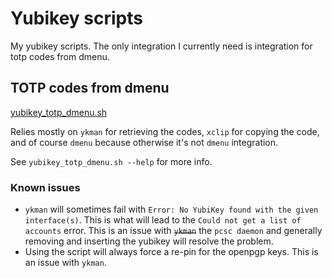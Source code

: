 # Yubikey scripts

My yubikey scripts. The only integration I currently need is integration for
totp codes from dmenu.

## TOTP codes from dmenu

[yubikey_totp_dmenu.sh](yubikey_totp_dmenu.sh)

Relies mostly on `ykman` for retrieving the codes, `xclip` for copying the
code, and of course `dmenu` because otherwise it's not `dmenu` integration.

See `yubikey_totp_dmenu.sh --help` for more info.

### Known issues

- `ykman` will sometimes fail with `Error: No YubiKey found with the given
  interface(s)`. This is what will lead to the `Could not get a list of
  accounts` error. This is an issue with ~~`ykman`~~ the `pcsc daemon` and
  generally removing and inserting the yubikey will resolve the problem.
- Using the script will always force a re-pin for the openpgp keys. This is an
  issue with `ykman`.
